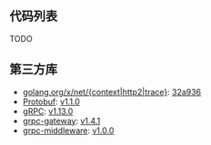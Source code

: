 ## 代码列表

TODO

## 第三方库

- [golang.org/x/net/{context|http2|trace}](https://github.com/golang/net): [32a936](https://github.com/golang/net/tree/32a936f46389aa10549d60bd7833e54b01685d09)
- [Protobuf](https://github.com/golang/protobuf): [v1.1.0](https://github.com/golang/protobuf/releases/tag/v1.1.0)
- [gRPC](https://github.com/grpc/grpc-go): [v1.13.0](https://github.com/grpc/grpc-go/releases/tag/v1.13.0)
- [grpc-gateway](https://github.com/grpc-ecosystem/grpc-gateway): [v1.4.1](https://github.com/grpc-ecosystem/grpc-gateway/releases/tag/v1.4.1)
- [grpc-middleware](https://github.com/grpc-ecosystem/go-grpc-middleware): [v1.0.0](https://github.com/grpc-ecosystem/go-grpc-middleware/releases/tag/v1.0.0)


